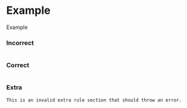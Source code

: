 # Example

Example

### Incorrect

```ts

```

### Correct

```ts

```

### Extra

```md
This is an invalid extra rule section that should throw an error.
```
